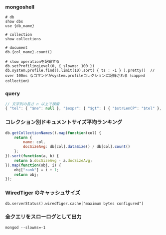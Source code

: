 ### mongoshell
```
# db
show dbs
use {db_name}

# collection
show collections

# document
db.{col_name}.count()

# slow operationを記録する
db.setProfilingLevel(0, { slowms: 100 })
db.system.profile.find().limit(10).sort( { ts : -1 } ).pretty()  // over 100ms なコマンドがsystem.profileコレクションに記録される（capped collection）
```

### query

```javascript
// 文字列の長さ n 以上で検索
{ "tel": { "$ne": null }, "$expr": { "$gt": [ { "$strLenCP": "$tel" }, 11 ] } }
```

### コレクション別ドキュメントサイズ平均ランキング

```js
db.getCollectionNames().map(function(col) {
    return {
        name: col,
        docSizeAvg: db[col].dataSize() / db[col].count()
    };
}).sort(function(a, b) { 
    return b.docSizeAvg - a.docSizeAvg;
}).map(function(obj, i) { 
    obj["rank"] = i + 1;
    return obj;
});
```

### WiredTiger のキャッシュサイズ

```
db.serverStatus().wiredTiger.cache["maximum bytes configured"]
```

### 全クエリをスローログとして出力

```
mongod --slowms=-1
```
